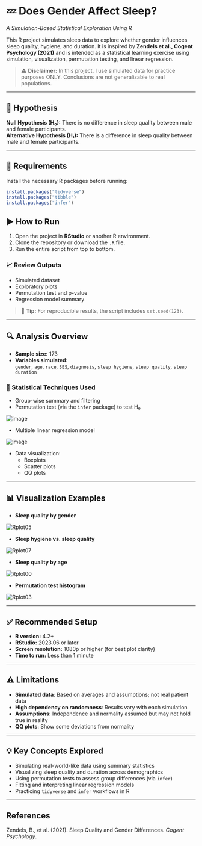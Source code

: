 # 💤 Does Gender Affect Sleep?  
*A Simulation-Based Statistical Exploration Using R*

This R project simulates sleep data to explore whether gender influences sleep quality, hygiene, and duration. It is inspired by **Zendels et al., Cogent Psychology (2021)** and is intended as a statistical learning exercise using simulation, visualization, permutation testing, and linear regression.

> ⚠️ **Disclaimer:** In this project, I use simulated data for practice purposes ONLY. Conclusions are not generalizable to real populations.

---

## 🧪 Hypothesis

**Null Hypothesis (H₀):** There is no difference in sleep quality between male and female participants.  
**Alternative Hypothesis (H₁):** There is a difference in sleep quality between male and female participants.

---

## 🧰 Requirements

Install the necessary R packages before running:

```r
install.packages("tidyverse")
install.packages("tibble")
install.packages("infer")
```
## ▶️ How to Run

1. Open the project in **RStudio** or another R environment.
2. Clone the repository or download the `.R` file.
3. Run the entire script from top to bottom.

### 📈 Review Outputs

- Simulated dataset  
- Exploratory plots  
- Permutation test and p-value  
- Regression model summary  

> 📌 **Tip:** For reproducible results, the script includes `set.seed(123)`.

---

## 🔍 Analysis Overview

- **Sample size:** 173  
- **Variables simulated:**  
  `gender`, `age`, `race`, `SES`, `diagnosis`, `sleep hygiene`, `sleep quality`, `sleep duration`

### 🧪 Statistical Techniques Used

- Group-wise summary and filtering  
- Permutation test (via the `infer` package) to test H₀

 ![image](https://github.com/user-attachments/assets/8e741fec-758d-4525-b91c-7da4a0610114)

- Multiple linear regression model

 ![image](https://github.com/user-attachments/assets/c51e70b3-cbff-4820-963e-1e3fcd916fab)

- Data visualization:  
  - Boxplots  
  - Scatter plots  
  - QQ plots  

---

## 📊 Visualization Examples

-  **Sleep quality by gender**
  
![Rplot05](https://github.com/user-attachments/assets/48804e31-d5d1-4e01-a01f-8b7d06b35fdc)

-  **Sleep hygiene vs. sleep quality**

 ![Rplot07](https://github.com/user-attachments/assets/fcdeb8e3-54c5-4739-91ce-4e07155e4aa8)
 
-  **Sleep quality by age**

 ![Rplot00](https://github.com/user-attachments/assets/f13445ce-d2cc-45bb-b530-81d8d6dbf1f3)

-  **Permutation test histogram**

![Rplot03](https://github.com/user-attachments/assets/66d7c85b-3d63-468e-95cc-124dba6832df)

---

## ✅ Recommended Setup

- **R version:** 4.2+  
- **RStudio:** 2023.06 or later  
- **Screen resolution:** 1080p or higher (for best plot clarity)  
- **Time to run:** Less than 1 minute  

---

## ⚠️ Limitations

-  **Simulated data**: Based on averages and assumptions; not real patient data  
-  **High dependency on randomness**: Results vary with each simulation  
-  **Assumptions**: Independence and normality assumed but may not hold true in reality
-  **QQ plots**: Show some deviations from normality  

---

## 💡 Key Concepts Explored

-  Simulating real-world-like data using summary statistics  
-  Visualizing sleep quality and duration across demographics  
-  Using permutation tests to assess group differences (via `infer`)  
-  Fitting and interpreting linear regression models  
-  Practicing `tidyverse` and `infer` workflows in R  

---

## References

Zendels, B., et al. (2021). Sleep Quality and Gender Differences. *Cogent Psychology*.
